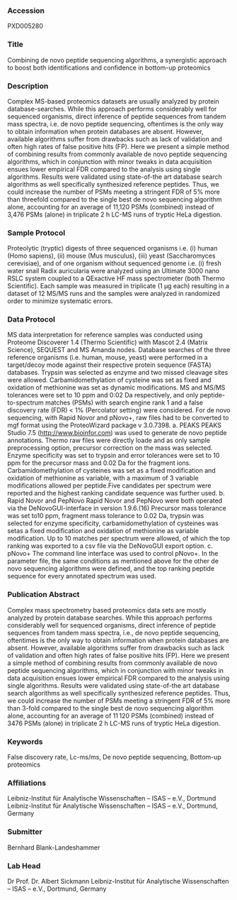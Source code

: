 ### Accession
PXD005280

### Title
Combining de novo peptide sequencing algorithms, a synergistic approach to boost both identifications and confidence in bottom-up proteomics

### Description
Complex MS-based proteomics datasets are usually analyzed by protein database-searches. While this approach performs considerably well for sequenced organisms, direct inference of peptide sequences from tandem mass spectra, i.e. de novo peptide sequencing, oftentimes is the only way to obtain information when protein databases are absent. However, available algorithms suffer from drawbacks such as lack of validation and often high rates of false positive hits (FP). Here we present a simple method of combining results from commonly available de novo peptide sequencing algorithms, which in conjunction with minor tweaks in data acquisition ensues lower empirical FDR compared to the analysis using single algorithms. Results were validated using state-of-the art database search algorithms as well specifically synthesized reference peptides. Thus, we could increase the number of PSMs meeting a stringent FDR of 5% more than threefold compared to the single best de novo sequencing algorithm alone, accounting for an average of 11,120 PSMs (combined) instead of 3,476 PSMs (alone) in triplicate 2 h LC-MS runs of tryptic HeLa digestion.

### Sample Protocol
Proteolytic (tryptic) digests of three sequenced organisms i.e. (i) human (Homo sapiens), (ii) mouse (Mus musculus), (iii) yeast (Saccharomyces cerevisiae), and of one organism without sequenced genome i.e. (i) fresh water snail Radix auricularia were analyzed using an Ultimate 3000 nano RSLC system coupled to a QExactive HF mass spectrometer (both Thermo Scientific). Each sample was measured in triplicate (1 μg each) resulting in a dataset of 12 MS/MS runs and the samples were analyzed in randomized order to minimize systematic errors.

### Data Protocol
MS data interpretation for reference samples was conducted using Proteome Discoverer 1.4 (Thermo Scientific) with Mascot 2.4 (Matrix Science), SEQUEST and MS Amanda nodes. Database searches of the three reference organisms (i.e. human, mouse, yeast) were performed in a target/decoy mode against their respective protein sequence (FASTA) databases. Trypsin was selected as enzyme and two missed cleavage sites were allowed. Carbamidomethylation of cysteine was set as fixed and oxidation of methionine was set as dynamic modifications. MS and MS/MS tolerances were set to 10 ppm and 0:02 Da respectively, and only peptide-to-spectrum matches (PSMs) with search engine rank 1 and a false discovery rate (FDR) < 1% (Percolator setting) were considered. For de novo sequencing, with Rapid Novor and pNovo+, raw files had to be converted to mgf format using the ProteoWizard package v 3.0.7398.  a. PEAKS PEAKS Studio 7.5 (http://www.bioinfor.com) was used to generate de novo peptide annotations. Thermo raw files were directly loade and as only sample preprocessing option, precursor correction on the mass was selected. Enzyme specificity was set to trypsin and error tolerances were set to 10 ppm for the precursor mass and 0.02 Da for the fragment ions. Carbamidomethylation of cysteines was set as a fixed modification and oxidation of methionine as variable, with a maximum of 3 variable modifications allowed per peptide.Five candidates per spectrum were reported and the highest ranking candidate sequence was further used. b. Rapid Novor and PepNovo Rapid Novor and PepNovo were both operated via the DeNovoGUI-interface in version 1.9.6.(16) Precursor mass tolerance was set to10 ppm, fragment mass tolerance to 0.02 Da, trypsin was selected for enzyme specificity, carbamidomethylation of cysteines was setas a fixed modification and oxidation of methionine as variable modification. Up to 10 matches per spectrum were allowed, of which the top ranking was exported to a csv file via the DeNovoGUI export option. c. pNovo+ The command line interface was used to control pNovo+. In the parameter file, the same conditions as mentioned above for the other de novo sequencing algorithms were defined, and the top ranking peptide sequence for every annotated spectrum was used.

### Publication Abstract
Complex mass spectrometry based proteomics data sets are mostly analyzed by protein database searches. While this approach performs considerably well for sequenced organisms, direct inference of peptide sequences from tandem mass spectra, i.e., de novo peptide sequencing, oftentimes is the only way to obtain information when protein databases are absent. However, available algorithms suffer from drawbacks such as lack of validation and often high rates of false positive hits (FP). Here we present a simple method of combining results from commonly available de novo peptide sequencing algorithms, which in conjunction with minor tweaks in data acquisition ensues lower empirical FDR compared to the analysis using single algorithms. Results were validated using state-of-the art database search algorithms as well specifically synthesized reference peptides. Thus, we could increase the number of PSMs meeting a stringent FDR of 5% more than 3-fold compared to the single best de novo sequencing algorithm alone, accounting for an average of 11&#x202f;120 PSMs (combined) instead of 3476 PSMs (alone) in triplicate 2 h LC-MS runs of tryptic HeLa digestion.

### Keywords
False discovery rate, Lc-ms/ms, De novo peptide sequencing, Bottom-up proteomics

### Affiliations
Leibniz-Institut für Analytische Wissenschaften – ISAS – e.V., Dortmund
Leibniz-Institut für Analytische Wissenschaften – ISAS – e.V., Dortmund, Germany

### Submitter
Bernhard Blank-Landeshammer

### Lab Head
Dr Prof. Dr. Albert Sickmann
Leibniz-Institut für Analytische Wissenschaften – ISAS – e.V., Dortmund, Germany



